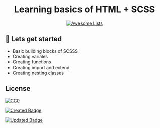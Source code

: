 <h1 align="center"> Learning basics of HTML + SCSS </h1>

<p align="center">
    <a href="https://awesome.re"><img src="https://awesome.re/badge.svg" alt="Awesome Lists"></a>
  </p>

## :rocket: Lets get started 

<ul>
    <li>Basic building blocks of SCSSS</li>
    <li>Creating variales</li>
    <li>Creating functions</li>
    <li>Creating import and extend</li>
    <li>Creating nesting classes</li>
</ul>

## License

[![CC0](https://mirrors.creativecommons.org/presskit/buttons/88x31/svg/cc-zero.svg)](https://creativecommons.org/publicdomain/zero/1.0)


[![Created Badge](https://badges.pufler.dev/created/austinnoronha/Learning-SASS-Template-Beginner)](https://github.com/austinnoronha)


[![Updated Badge](https://badges.pufler.dev/updated/austinnoronha/Learning-SASS-Template-Beginner)](https://github.com/austinnoronha)


